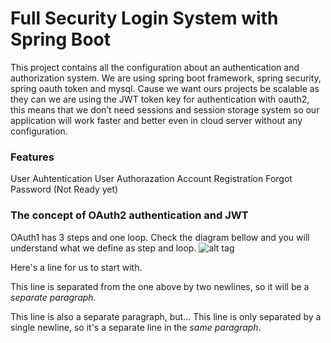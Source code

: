# Full Security Login System with Spring Boot

This project contains all the configuration about an authentication and authorization system. 
We are using spring boot framework, spring security, spring oauth token and mysql. Cause we want ours projects be scalable as 
they can we are using the JWT token key for authentication with oauth2, this means that we don’t need sessions and  session 
storage system so our application will work faster and better even in cloud server without any configuration.

### Features
User Auhtentication
User Authorazation
Account Registration
Forgot Password (Not Ready yet)

### The concept of OAuth2 authentication and JWT
OAuth1 has 3 steps and one loop. Check the diagram bellow and you will understand what we define as step and loop.
![alt tag](http://s12.postimg.org/mnjxjivrx/Screen_Shot_2016_02_13_at_8_27_17_PM.png)


Here's a line for us to start with.

This line is separated from the one above by two newlines, so it will be a *separate paragraph*.

This line is also a separate paragraph, but...
This line is only separated by a single newline, so it's a separate line in the *same paragraph*.
